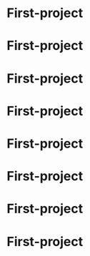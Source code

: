 # First-project
# First-project
# First-project
# First-project
# First-project
# First-project
# First-project
# First-project

